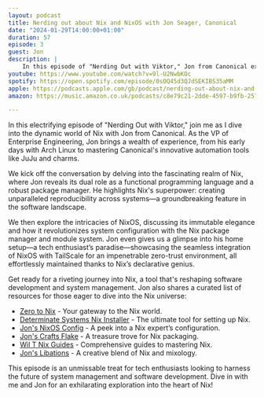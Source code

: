 ```yaml
---
layout: podcast
title: Nerding out about Nix and NixOS with Jon Seager, Canonical
date: "2024-01-29T14:00:00+01:00"
duration: 57
episode: 3
guest: Jon
description: |
    In this episode of "Nerding Out with Viktor," Jon from Canonical explores the powerful features of Nix as both a functional programming language and package manager, its transformative impact on system reproducibility and configuration, and offers practical insights into NixOS, while also sharing valuable resources for enthusiasts eager to delve deeper into the Nix ecosystem.
youtube: https://www.youtube.com/watch?v=9l-U2NwbKOc
spotify: https://open.spotify.com/episode/0sOQ45d3QJdSEKIBS35aMM
apple: https://podcasts.apple.com/gb/podcast/nerding-out-about-nix-and-nixos-with-jon-seager-canonical/id1722663295?i=1000639811116
amazon: https://music.amazon.co.uk/podcasts/c8e79c21-2dde-4597-b9fb-257ecbc2bf29/episodes/8915c35d-0db9-4420-a655-7feb1b18929d/nerding-out-with-viktor-nerding-out-about-nix-and-nixos-with-jon-seager-canonical

---
```


In this electrifying episode of "Nerding Out with Viktor," join me as I dive into the dynamic world of Nix with Jon from Canonical. As the VP of Enterprise Engineering, Jon brings a wealth of experience, from his early days with Arch Linux to mastering Canonical's innovative automation tools like JuJu and charms.

We kick off the conversation by delving into the fascinating realm of Nix, where Jon reveals its dual role as a functional programming language and a robust package manager. He highlights Nix's superpower: creating unparalleled reproducibility across systems—a groundbreaking feature in the software landscape.

We then explore the intricacies of NixOS, discussing its immutable elegance and how it revolutionizes system configuration with the Nix package manager and module system. Jon even gives us a glimpse into his home setup—a tech enthusiast’s paradise—showcasing the seamless integration of NixOS with TailScale for an impenetrable zero-trust environment, all effortlessly maintained thanks to Nix’s declarative genius.

Get ready for a riveting journey into Nix, a tool that's reshaping software development and system management. Jon also shares a curated list of resources for those eager to dive into the Nix universe:

- [Zero to Nix](https://zero-to-nix.com/) - Your gateway to the Nix world.
- [Determinate Systems Nix Installer](https://github.com/DeterminateSystems/nix-installer) - The ultimate tool for setting up Nix.
- [Jon's NixOS Config](https://github.com/jnsgruk/nixos-config) - A peek into a Nix expert’s configuration.
- [Jon's Crafts Flake](https://github.com/jnsgruk/crafts-flake) - A treasure trove for Nix packaging.
- [Wil T Nix Guides](https://nixos.wiki/wiki/Wil_T_Nix_Guides) - Comprehensive guides to mastering Nix.
- [Jon's Libations](https://github.com/jnsgruk/libations) - A creative blend of Nix and mixology.

This episode is an unmissable treat for tech enthusiasts looking to harness the future of system management and software development. Dive in with me and Jon for an exhilarating exploration into the heart of Nix!
